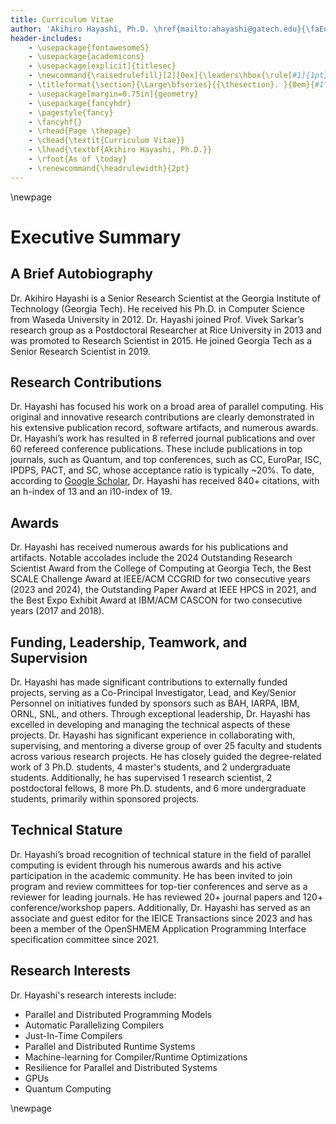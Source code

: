 ```yaml
---
title: Curriculum Vitae
author: 'Akihiro Hayashi, Ph.D. \href{mailto:ahayashi@gatech.edu}{\faEnvelope} \href{https://scholar.google.com/citations?user=gfsge0AAAAAJ\&hl=en}{\aiGoogleScholar} \href{https://www.linkedin.com/in/akihiro-hayashi-91710237/}{\faLinkedin} \href{https://x.com/ahayashi_gt}{\faTwitter}'
header-includes:
    - \usepackage{fontawesome5}
    - \usepackage{academicons}
    - \usepackage[explicit]{titlesec}
    - \newcommand{\raisedrulefill}[2][0ex]{\leaders\hbox{\rule[#1]{1pt}{#2}}\hfill}
    - \titleformat{\section}{\Large\bfseries}{{\thesection}. }{0em}{#1\vspace{-1.6ex} \\ \makebox[\linewidth][l]{\raisedrulefill[0.4ex]{1pt}}}
    - \usepackage[margin=0.75in]{geometry}
    - \usepackage{fancyhdr}
    - \pagestyle{fancy}
    - \fancyhf{}
    - \rhead{Page \thepage}
    - \chead{\textit{Curriculum Vitae}}
    - \lhead{\textbf{Akihiro Hayashi, Ph.D.}}
    - \rfoot{As of \today}
    - \renewcommand{\headrulewidth}{2pt}
---
```

\newpage

Executive Summary
=======

## A Brief Autobiography
Dr. Akihiro Hayashi is a Senior Research Scientist at the Georgia Institute of Technology (Georgia Tech). He received his Ph.D. in Computer Science from Waseda University in 2012. Dr. Hayashi joined Prof. Vivek Sarkar’s research group as a Postdoctoral Researcher at Rice University in 2013 and was promoted to Research Scientist in 2015. He joined Georgia Tech as a Senior Research Scientist in 2019.

## Research Contributions
Dr. Hayashi has focused his work on a broad area of parallel computing. His original and innovative research contributions are clearly demonstrated in his extensive publication record, software artifacts, and numerous awards. Dr. Hayashi’s work has resulted in 8 referred journal publications and over 60 refereed conference publications. These include publications in top journals, such as Quantum, and top conferences, such as CC, EuroPar, ISC, IPDPS, PACT, and SC, whose acceptance ratio is typically ~20%. To date, according to [Google Scholar](https://scholar.google.com/citations?user=gfsge0AAAAAJ&hl=en), Dr. Hayashi has received 840+ citations, with an h-index of 13 and an i10-index of 19. 

## Awards
Dr. Hayashi has received numerous awards for his publications and artifacts. Notable accolades include the 2024 Outstanding Research Scientist Award from the College of Computing at Georgia Tech, the Best SCALE Challenge Award at IEEE/ACM CCGRID for two consecutive years (2023 and 2024), the Outstanding Paper Award at IEEE HPCS in 2021, and the Best Expo Exhibit Award at IBM/ACM CASCON for two consecutive years (2017 and 2018).

## Funding, Leadership, Teamwork, and Supervision
Dr. Hayashi has made significant contributions to externally funded projects, serving as a Co-Principal Investigator, Lead, and Key/Senior Personnel on initiatives funded by sponsors such as BAH, IARPA, IBM, ORNL, SNL, and others. Through exceptional leadership, Dr. Hayashi has excelled in developing and managing the technical aspects of these projects. Dr. Hayashi has significant experience in collaborating with, supervising, and mentoring a diverse group of over 25 faculty and students across various research projects. He has closely guided the degree-related work of 3 Ph.D. students, 4 master's students, and 2 undergraduate students. Additionally, he has supervised 1 research scientist, 2 postdoctoral fellows, 8 more Ph.D. students, and 6 more undergraduate students, primarily within sponsored projects.

## Technical Stature
Dr. Hayashi’s broad recognition of technical stature in the field of parallel computing is evident through his numerous awards and his active participation in the academic community. He has been invited to join program and review committees for top-tier conferences and serve as a reviewer for leading journals. He has reviewed 20+ journal papers and 120+ conference/workshop papers. Additionally, Dr. Hayashi has served as an associate and guest editor for the IEICE Transactions since 2023 and has been a member of the OpenSHMEM Application Programming Interface specification committee since 2021.

## Research Interests
Dr. Hayashi's research interests include:

- Parallel and Distributed Programming Models
- Automatic Parallelizing Compilers
- Just-In-Time Compilers
- Parallel and Distributed Runtime Systems
- Machine-learning for Compiler/Runtime Optimizations
- Resilience for Parallel and Distributed Systems
- GPUs
- Quantum Computing

\newpage

